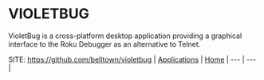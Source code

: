 # VIOLETBUG

 VioletBug is a cross-platform desktop application
 providing a graphical interface to the Roku Debugger
 as an alternative to Telnet.

 SITE: https://github.com/belltown/violetbug
 | [Applications](https://portable-linux-apps.github.io/apps.html) | [Home](https://portable-linux-apps.github.io)
 | --- | --- |
